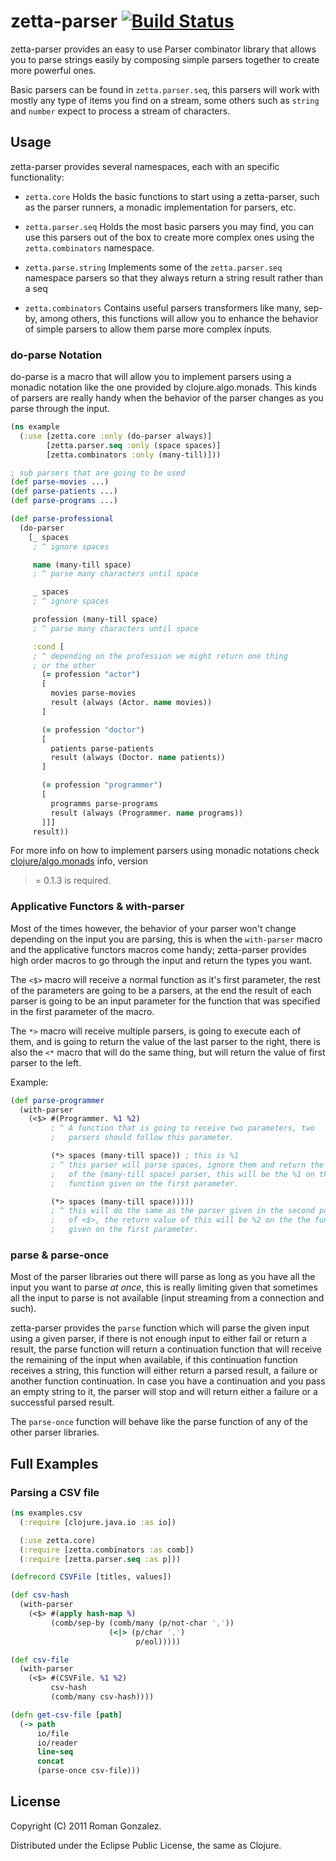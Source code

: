# zetta-parser [![Build Status](https://secure.travis-ci.org/van-clj/zetta-parser.png)](http://travis-ci.org/van-clj/zetta-parser)

zetta-parser provides an easy to use Parser combinator library that allows
you to parse strings easily by composing simple parsers together to create
more powerful ones.

Basic parsers can be found in `zetta.parser.seq`, this parsers will work
with mostly any type of items you find on a stream, some others such
as `string` and `number` expect to process a stream of characters.

## Usage

zetta-parser provides several namespaces, each with an specific functionality:

* `zetta.core`
  Holds the basic functions to start using a zetta-parser, such
  as the parser runners, a monadic implementation for parsers, etc.

* `zetta.parser.seq`
  Holds the most basic parsers you may find, you can use this parsers
  out of the box to create more complex ones using the `zetta.combinators`
  namespace.

* `zetta.parse.string`
  Implements some of the `zetta.parser.seq` namespace parsers so that they
  always return a string result rather than a seq

* `zetta.combinators`
  Contains useful parsers transformers like many, sep-by, among others, this
  functions will allow you to enhance the behavior of simple parsers to allow
  them parse more complex inputs.

### do-parse Notation

do-parse is a macro that will allow you to implement parsers using a monadic
notation like the one provided by clojure.algo.monads. This kinds of
parsers are really handy when the behavior of the parser changes as you parse
through the input.

```clojure
(ns example
  (:use [zetta.core :only (do-parser always)]
        [zetta.parser.seq :only (space spaces)]
        [zetta.combinators :only (many-till)]))

; sub parsers that are going to be used
(def parse-movies ...)
(def parse-patients ...)
(def parse-programs ...)

(def parse-professional
  (do-parser
    [_ spaces
     ; ^ ignore spaces

     name (many-till space)
     ; ^ parse many characters until space

     _ spaces
     ; ^ ignore spaces

     profession (many-till space)
     ; ^ parse many characters until space

     :cond [
     ; ^ depending on the profession we might return one thing
     ; or the other
       (= profession "actor")
       [
         movies parse-movies
         result (always (Actor. name movies))
       ]

       (= profession "doctor")
       [
         patients parse-patients
         result (always (Doctor. name patients))
       ]

       (= profession "programmer")
       [
         programms parse-programs
         result (always (Programmer. name programs))
       ]]]
     result))
```

For more info on how to implement parsers using monadic notations check
[clojure/algo.monads](http://github.com/clojure/algo.monads) info, version
>= 0.1.3 is required.

### Applicative Functors & with-parser

Most of the times however, the behavior of your parser won't change
depending on the input you are parsing, this is when the `with-parser` macro
and the applicative functors macros come handy; zetta-parser provides
high order macros to go through the input and return the types you want.

The `<$>` macro will receive a normal function as it's first parameter,
the rest of the parameters are going to be a parsers, at the end the result
of each parser is going to be an input parameter for the function that was
specified in the first parameter of the macro.

The `*>` macro will receive multiple parsers, is going to execute each of
them, and is going to return the value of the last parser to the right, there
is also the `<*` macro that will do the same thing, but will return the value
of first parser to the left.

Example:

```clojure
(def parse-programmer
  (with-parser
    (<$> #(Programmer. %1 %2)
         ; ^ A function that is going to receive two parameters, two
         ;   parsers should follow this parameter.

         (*> spaces (many-till space)) ; this is %1
         ; ^ this parser will parse spaces, ignore them and return the result
         ;   of the (many-till space) parser, this will be the %1 on the
         ;   function given on the first parameter.

         (*> spaces (many-till space)))))
         ; ^ this will do the same as the parser given in the second parameter
         ;   of <$>, the return value of this will be %2 on the the function
         ;   given on the first parameter.

```

### parse & parse-once

Most of the parser libraries out there will parse as long as you have all
the input you want to parse _at once_, this is really limiting given that
sometimes all the input to parse is not available (input streaming from
a connection and such).

zetta-parser provides the `parse` function which will parse the given input
using a given parser, if there is not enough input to either fail or return
a result, the parse function will return a continuation function that will
receive the remaining of the input when available, if this continuation
function receives a string, this function will either return a parsed result,
a failure or another function continuation. In case you have a continuation
and you pass an empty string to it, the parser will stop and will return either
a failure or a successful parsed result.

The `parse-once` function will behave like the parse function of any of the
other parser libraries.

## Full Examples

### Parsing a CSV file

```clojure
(ns examples.csv
  (:require [clojure.java.io :as io])

  (:use zetta.core)
  (:require [zetta.combinators :as comb])
  (:require [zetta.parser.seq :as p]))

(defrecord CSVFile [titles, values])

(def csv-hash
  (with-parser
    (<$> #(apply hash-map %)
         (comb/sep-by (comb/many (p/not-char ','))
                      (<|> (p/char ',')
                            p/eol)))))

(def csv-file
  (with-parser
    (<$> #(CSVFile. %1 %2)
         csv-hash
         (comb/many csv-hash))))

(defn get-csv-file [path]
  (-> path
      io/file
      io/reader
      line-seq
      concat
      (parse-once csv-file)))
```

## License

Copyright (C) 2011 Roman Gonzalez.

Distributed under the Eclipse Public License, the same as Clojure.
